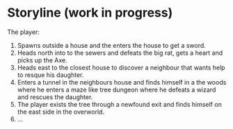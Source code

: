 # Storyline (work in progress)

The player:
1. Spawns outside a house and the enters the house to get a sword.
2. Heads north into to the sewers and defeats the big rat, gets a heart and picks up the Axe.
3. Heads east to the closest house to discover a neighbour that wants help to resque his daughter.
4. Enters a tunnel in the neighbours house and finds himself in a the woods where he enters a maze like tree dungeon where he defeats a wizard and rescues the daughter.
5. The player exists the tree through a newfound exit and finds himself on the east side in the overworld.
6. ...

